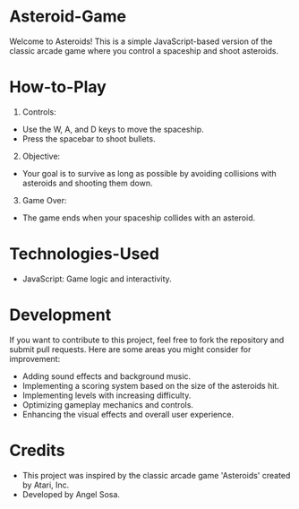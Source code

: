 ﻿# Asteroid-Game

Welcome to Asteroids! This is a simple JavaScript-based version of the classic arcade game where you control a spaceship and shoot asteroids.

# How-to-Play

1. Controls:
- Use the W, A, and D keys to move the spaceship.
- Press the spacebar to shoot bullets.
2. Objective:
- Your goal is to survive as long as possible by avoiding collisions with asteroids and shooting them down.
3. Game Over:
- The game ends when your spaceship collides with an asteroid.

# Technologies-Used

- JavaScript: Game logic and interactivity.

# Development

If you want to contribute to this project, feel free to fork the repository and submit pull requests. Here are some areas you might consider for improvement:

- Adding sound effects and background music.
- Implementing a scoring system based on the size of the asteroids hit.
- Implementing levels with increasing difficulty.
- Optimizing gameplay mechanics and controls.
- Enhancing the visual effects and overall user experience.

# Credits

- This project was inspired by the classic arcade game 'Asteroids' created by Atari, Inc.
- Developed by Angel Sosa.
